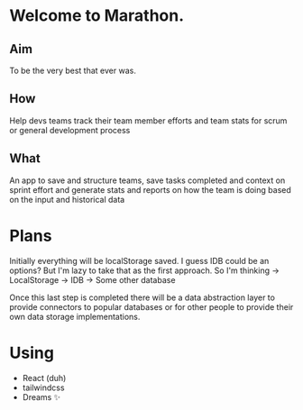 # Welcome to Marathon.

## Aim
To be the very best that ever was.

## How
Help devs teams track their team member efforts and team stats for scrum or general development process

## What
An app to save and structure teams, save tasks completed and context on sprint effort and generate stats and reports on how the team is doing based on the input and historical data
 
# Plans
Initially everything will be localStorage saved. I guess IDB could be an options? But I'm lazy to take that as the first approach. So I'm thinking
-> LocalStorage
-> IDB
-> Some other database

Once this last step is completed there will be a data abstraction layer to provide connectors to popular databases or for other people to provide their own data storage implementations.

# Using
- React (duh)
- tailwindcss
- Dreams ✨